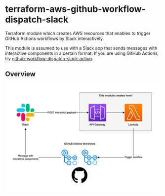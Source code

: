 # terraform-aws-github-workflow-dispatch-slack

Terraform module which creates AWS resources that enables to trigger GitHub Actions workflows by Slack interactively.

This module is assumed to use with a Slack app that sends messages with interactive components in a certain format.
If you are using GitHub Actions, try [github-workflow-dispatch-slack-action](https://github.com/kota65535/github-workflow-dispatch-slack-action).


## Overview

![img.png](https://github.com/kota65535/terraform-aws-github-workflow-dispatch-slack/raw/main/img.png)
